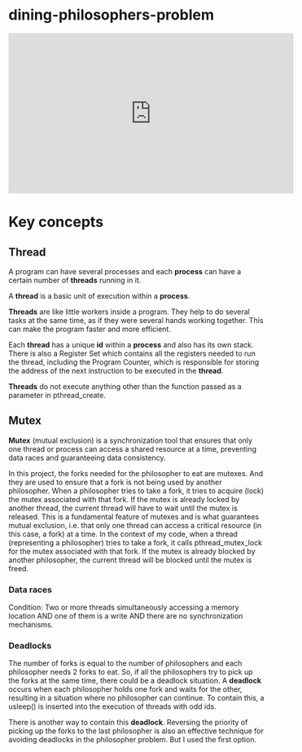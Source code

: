 # dining-philosophers-problem

<iframe width="560" height="315" src="https://www.youtube.com/embed/HbBYHRBJ47Q" frameborder="0" allow="accelerometer; autoplay; encrypted-media; gyroscope; picture-in-picture" allowfullscreen></iframe>

# Key concepts

## Thread 

A program can have several processes and each **process** can have a certain number of **threads** running in it.

A **thread** is a basic unit of execution within a **process**.

**Threads** are like little workers inside a program. They help to do several tasks at the same time, as if they were several hands working together. This can make the program faster and more efficient.

Each **thread** has a unique **id** within a **process** and also has its own stack. There is also a Register Set which contains all the registers needed to run the thread, including the Program Counter, which is responsible for storing the address of the next instruction to be executed in the **thread**.

**Threads** do not execute anything other than the function passed as a parameter in pthread_create.

## Mutex 

**Mutex** (mutual exclusion) is a synchronization tool that ensures that only one thread or process can access a shared resource at a time, preventing data races and guaranteeing data consistency.

In this project, the forks needed for the philosopher to eat are mutexes. And they are used to ensure that a fork is not being used by another philosopher. When a philosopher tries to take a fork, it tries to acquire (lock) the mutex associated with that fork. If the mutex is already locked by another thread, the current thread will have to wait until the mutex is released. This is a fundamental feature of mutexes and is what guarantees mutual exclusion, i.e. that only one thread can access a critical resource (in this case, a fork) at a time.
In the context of my code, when a thread (representing a philosopher) tries to take a fork, it calls pthread_mutex_lock for the mutex associated with that fork. If the mutex is already blocked by another philosopher, the current thread will be blocked until the mutex is freed.

### Data races

Condition: Two or more threads simultaneously accessing a memory location AND one of them is a write AND there are no synchronization mechanisms.

### Deadlocks

The number of forks is equal to the number of philosophers and each philosopher needs 2 forks to eat. So, if all the philosophers try to pick up the forks at the same time, there could be a deadlock situation. A **deadlock** occurs when each philosopher holds one fork and waits for the other, resulting in a situation where no philosopher can continue. To contain this, a usleep() is inserted into the execution of threads with odd ids.

There is another way to contain this **deadlock**. Reversing the priority of picking up the forks to the last philosopher is also an effective technique for avoiding deadlocks in the philosopher problem. But I used the first option.
